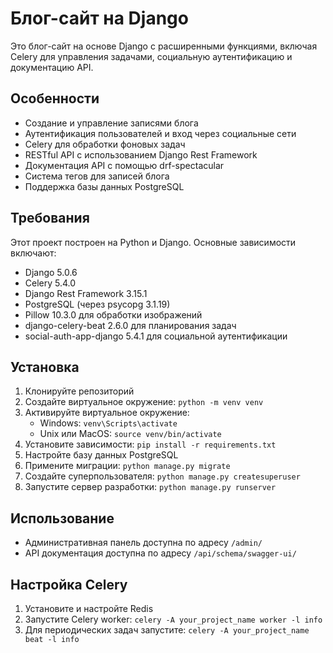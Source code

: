 # Блог-сайт на Django

Это блог-сайт на основе Django с расширенными функциями, включая Celery для управления задачами, социальную аутентификацию и документацию API.

## Особенности

- Создание и управление записями блога
- Аутентификация пользователей и вход через социальные сети
- Celery для обработки фоновых задач
- RESTful API с использованием Django Rest Framework
- Документация API с помощью drf-spectacular
- Система тегов для записей блога
- Поддержка базы данных PostgreSQL

## Требования

Этот проект построен на Python и Django. Основные зависимости включают:

- Django 5.0.6
- Celery 5.4.0
- Django Rest Framework 3.15.1
- PostgreSQL (через psycopg 3.1.19)
- Pillow 10.3.0 для обработки изображений
- django-celery-beat 2.6.0 для планирования задач
- social-auth-app-django 5.4.1 для социальной аутентификации

## Установка

1. Клонируйте репозиторий
2. Создайте виртуальное окружение: `python -m venv venv`
3. Активируйте виртуальное окружение:
   - Windows: `venv\Scripts\activate`
   - Unix или MacOS: `source venv/bin/activate`
4. Установите зависимости: `pip install -r requirements.txt`
5. Настройте базу данных PostgreSQL
6. Примените миграции: `python manage.py migrate`
7. Создайте суперпользователя: `python manage.py createsuperuser`
8. Запустите сервер разработки: `python manage.py runserver`

## Использование

- Административная панель доступна по адресу `/admin/`
- API документация доступна по адресу `/api/schema/swagger-ui/`

## Настройка Celery

1. Установите и настройте Redis
2. Запустите Celery worker: `celery -A your_project_name worker -l info`
3. Для периодических задач запустите: `celery -A your_project_name beat -l info`




